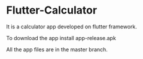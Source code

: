 # Flutter-Calculator
It is a calculator app developed on flutter framework.

To download the app install app-release.apk


All the app files are in the master branch.
